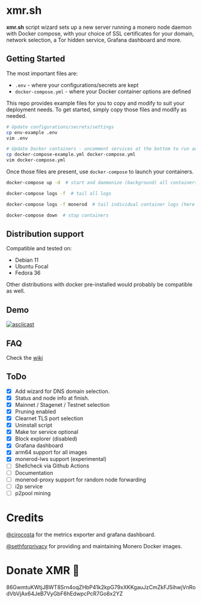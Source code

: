 # xmr.sh

**xmr.sh** script wizard sets up a new server running a monero node daemon with Docker compose, with your choice of SSL certificates for your domain, network selection, a Tor hidden service, Grafana dashboard and more.

## Getting Started

The most important files are:

* `.env` - where your configurations/secrets are kept
* `docker-compose.yml` - where your Docker container options are defined

This repo provides example files for you to copy and modify to suit your deployment needs. To get started, simply copy those files and modify as needed.

```bash
# Update configurations/secrets/settings
cp env-example .env
vim .env

# Update Docker containers - uncomment services at the bottom to run additional helper services
cp docker-compose-example.yml docker-compose.yml
vim docker-compose.yml
```

Once those files are present, use `docker-compose` to launch your containers.

```bash
docker-compose up -d  # start and daemonize (background) all containers

docker-compose logs -f  # tail all logs

docker-compose logs -f monerod  # tail individual container logs (here monerod)

docker-compose down  # stop containers
```

## Distribution support

Compatible and tested on:

- Debian 11
- Ubuntu Focal
- Fedora 36

Other distributions with docker pre-installed would probably be compatible as well.

## Demo

[![asciicast](https://asciinema.org/a/1gL7tNhb3XgPUr26losgZaeCJ.svg)](https://asciinema.org/a/1gL7tNhb3XgPUr26losgZaeCJ)

## FAQ

Check the [wiki](https://github.com/vdo/xmr.sh/wiki/FAQ)

## ToDo

- [x] Add wizard for DNS domain selection.
- [x] Status and node info at finish.
- [x] Mainnet / Stagenet / Testnet selection
- [x] Pruning enabled
- [x] Clearnet TLS port selection
- [x] Uninstall script
- [x] Make tor service optional
- [x] Block explorer (disabled)
- [x] Grafana dashboard
- [x] arm64 support for all images
- [x] monerod-lws support (experimental)
- [ ] Shellcheck via Github Actions
- [ ] Documentation
- [ ] monerod-proxy support for random node forwarding
- [ ] i2p service
- [ ] p2pool mining

# Credits

[@cirocosta](https://github.com/cirocosta) for the metrics exporter and grafana dashboard.

[@sethforprivacy](https://github.com/sethforprivacy) for providing and maintaining Monero Docker images.

# Donate XMR 🍕

86GwmtuKWtjJBWT8Srn4oqZHbP41k2kpG79xXKKgauJzCmZkFJ5ihwjVnRodVbVjAx64JeB7VyGbF6hEdwpcPcR7Go8x2YZ
